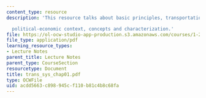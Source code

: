 ```yaml
---
content_type: resource
description: 'This resource talks about basic principles, transportation and the social-

  political-economic context, concepts and characterization.'
file: https://ol-ocw-studio-app-production.s3.amazonaws.com/courses/1-221j-transportation-systems-fall-2004/acdd5663c898945cf110b81c4b8c68fa_trans_sys_chap01.pdf
file_type: application/pdf
learning_resource_types:
- Lecture Notes
parent_title: Lecture Notes
parent_type: CourseSection
resourcetype: Document
title: trans_sys_chap01.pdf
type: OCWFile
uid: acdd5663-c898-945c-f110-b81c4b8c68fa
---
```

